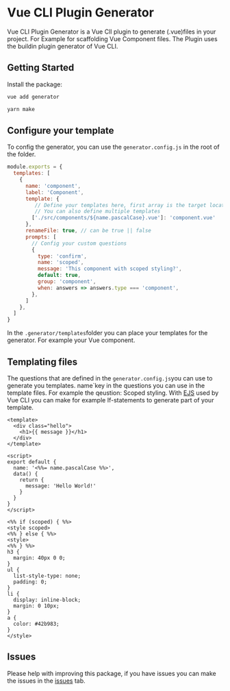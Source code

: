 # Vue CLI Plugin Generator

Vue CLI Plugin Generator is a Vue ClI plugin to generate (.vue)files in your project. For Example for scaffolding Vue Component files. The Plugin uses the buildin plugin generator of Vue CLI.

## Getting Started

Install the package:

```bash
vue add generator
```

```bash
yarn make
```

## Configure your template

To config the generator, you can use the `generator.config.js` in the root of the folder.

```javascript
module.exports = {
  templates: [
    {
      name: 'component',
      label: 'Component',
      template: {
         // Define your templates here, first array is the target location, the value is the location of the template, the default location is in ROOT/.generator/templates/.
         // You can also define multiple templates
        ['./src/components/${name.pascalCase}.vue']: 'component.vue'
      },
      renameFile: true, // can be true || false
      prompts: [
        // Config your custom questions
        {
          type: 'confirm',
          name: 'scoped',
          message: 'This component with scoped styling?',
          default: true,
          group: 'component',
          when: answers => answers.type === 'component',
        },
      ]
    },
  ]
}
```

In the `.generator/templates`folder you can place your templates for the generator. For example your Vue component.

## Templating files

The questions that are defined in the `generator.config.js`you can use to generate you templates. name`key in the questions you can use in the template files. For example the qeustion: Scoped styling. With [EJS](https://ejs.co/) used by Vue CLI you can make for example If-statements to generate part of your template.

``` vue
<template>
  <div class="hello">
    <h1>{{ message }}</h1>
  </div>
</template>

<script>
export default {
  name: '<%%= name.pascalCase %%>',
  data() {
    return {
      message: 'Hello World!'
    }
  }
}
</script>

<%% if (scoped) { %%>
<style scoped>
<%% } else { %%>
<style>
<%% } %%>
h3 {
  margin: 40px 0 0;
}
ul {
  list-style-type: none;
  padding: 0;
}
li {
  display: inline-block;
  margin: 0 10px;
}
a {
  color: #42b983;
}
</style>
```

## Issues

Please help with improving this package, if you have issues you can make the issues in the [issues](https://github.com/ericfennis/vue-cli-plugin-generator/issues) tab.
